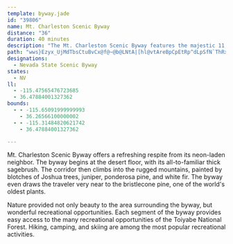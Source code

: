 ```yaml
---
template: byway.jade
id: "39806"
name: Mt. Charleston Scenic Byway
distance: "36"
duration: 40 minutes
description: "The Mt. Charleston Scenic Byway features the majestic 11,918-foot Mt. Charleston.  The byway climbs from the desert floor to the rugged mountains, from thick sagebrush to ponderosa pine."
path: "wws}Ezyx_UjMdTbsCtuBvCx@f@~@b@LNtA|[hl@vtAreBpCpEtRp^dLpSfN`ThRxVlYpa@h@JJv@tClEnNjTfNnRhDzGdBtF`Rx{@zCvKhE`KbDbGhi@vx@pLtRlIlRv`@tnAzE|K~G`LlMzOpPtThDrEvEpH~DbJlNz^tK`ZpEnJlFjFvA`A~@l@bVzIdFxD~LjPbLnDvHlEzMfL~JrKXHV~@|D`EdXxXr@bAl@TvCzAhVzLnH`GzInLbDnDl@HPw@MgAu@aH?eAGgP_@{D{C{Jq@qI}D{JMaCTuA`GwFXcArA_NbAsCz@w@zCa@hAuBhBmObAkEzA{BhAs@bCk@pAHbAl@zChDv@ZpAJpHeEBA|BmB~N}L|C_ExE{HhD}C~ImFzKsCl@O~@m@dCyDfDoAtC@h@?|_@nGl@HzCDhAc@t@aAb@E@_@rAcEZgAb@kBdA{EHmAfAgCzGiJz@aCb@yCh@w@@KfD{WP{ALgDg@wKS}IViI~@{EzAeEvAoB|A[`Cd@fAzAv@xA~AbGxBlLf@zFvBnWvAlAhCDPGzDwA~@a@hH_BtAw@t@cAdAqClAqBpB_BlLiGdCuBdNsRbD{BbBUz@a@~BqBlCiDv@aCf@yGd@_BvHeHpPuMlHkCzAUHQbC[zB}@pC[vAm@pJmArFJlEf@fBp@dBxA~\\rf@hHfLhDtAfG|AdCl@tCnAw@qBk@yA_CyAwCs@_Bq@g@k@{@wBq@uE{AeEiHyOgFuMqBuGiA}Fm@uHD}Et@kQDi@hF_w@TeDDkBpAoPZyApB{_@GqKc@mFcBmJwAeG[aFrAsPQ{Pl@{EpBgL@aF_AaFiEqQuAsFiA_HQkEv@wNAsB|A}UqA}I{BwNmK_m@yLer@iAcMQgJ@kGt@}SdBaZb@yMsCaV}@_K@gRHiVnA{QdCaPtA{Hf@mE_@qH{H_XcCkF{EaIu@}E@yED_F`B_OPwC]gK}@oNoFcl@uDa_@gAwJ}B{HsPmY{f@yx@aGgIkQ}ZeJeP}DuGuFwJqDoGkEqHmEmHeF_J}DiIaB{EcC}HwA}GaBmIiB_Jg@kDsDiR}AmHoCmMyGi[{FkXqGoZm@yCmCyMmC}LcD}M_@gBm@{CuA_HgB}I}DkRuG}[aB{HqGy[sDuQ_BsHyAqH_BsHuAeHGYw@sIc@mIEgDEkDAyDCqOe@cLYyGKaF]gMOkM_Aoi@QcGEaBAa@A]IgACO"
designations: 
  - Nevada State Scenic Byway
states: 
  - NV
ll: 
  - -115.47565476723685
  - 36.47884001327362
bounds: 
  - - -115.65091999999993
    - 36.26566100000002
  - - -115.31484820621742
    - 36.47884001327362

---
```


Mt. Charleston Scenic Byway offers a refreshing respite from its neon-laden neighbor.  The byway begins at the desert floor, with its all-to-familiar thick sagebrush.  The corridor then climbs into the rugged mountains, painted by blotches of Joshua trees, juniper, ponderosa pine, and white fir.  The byway even draws the traveler very near to the bristlecone pine, one of the world's oldest plants.

Nature provided not only beauty to the area surrounding the byway, but wonderful recreational opportunities.  Each segment of the byway provides easy access to the many recreational opportunities of the Toiyabe National Forest.  Hiking, camping, and skiing are among the most popular recreational activities.
